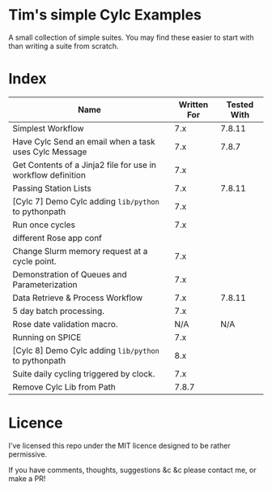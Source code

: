 
# Tim's simple Cylc Examples

A small collection of simple suites.
You may find these easier to start with than writing a suite from scratch.

# Index

| Name                                                                             | Written For  | Tested With  |
| -------------------------------------------------------------------------------- | ------------ | ------------ |
| Simplest Workflow                                                                | 7.x          | 7.8.11       |
| Have Cylc Send an email when a task uses Cylc Message                            | 7.x          | 7.8.7        |
| Get Contents of a Jinja2 file for use in workflow definition                     | 7.x          |              |
| Passing Station Lists                                                            | 7.x          | 7.8.11       |
| [Cylc 7] Demo Cylc adding `lib/python` to pythonpath                             | 7.x          |              |
| Run once cycles                                                                  | 7.x          |              |
| different Rose app conf                                                          |              |              |
| Change Slurm memory request at a cycle point.                                    | 7.x          |              |
| Demonstration of Queues and Parameterization                                     | 7.x          |              |
| Data Retrieve & Process Workflow                                                 | 7.x          | 7.8.11       |
| 5 day batch processing.                                                          | 7.x          |              |
| Rose date validation macro.                                                      | N/A          | N/A          |
| Running on SPICE                                                                 | 7.x          |              |
| [Cylc 8] Demo Cylc adding `lib/python` to pythonpath                             | 8.x          |              |
| Suite daily cycling triggered by clock.                                          | 7.x          |              |
| Remove Cylc Lib from Path                                                        | 7.8.7        |              |

# Licence

I've licensed this repo under the MIT licence designed to be rather permissive.

If you have comments, thoughts, suggestions &c &c please contact me, or make a PR!
